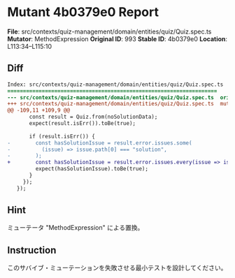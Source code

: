 # Mutant 4b0379e0 Report

**File**: src/contexts/quiz-management/domain/entities/quiz/Quiz.spec.ts
**Mutator**: MethodExpression
**Original ID**: 993
**Stable ID**: 4b0379e0
**Location**: L113:34–L115:10

## Diff

```diff
Index: src/contexts/quiz-management/domain/entities/quiz/Quiz.spec.ts
===================================================================
--- src/contexts/quiz-management/domain/entities/quiz/Quiz.spec.ts	original
+++ src/contexts/quiz-management/domain/entities/quiz/Quiz.spec.ts	mutated #993
@@ -109,11 +109,9 @@
       const result = Quiz.from(noSolutionData);
       expect(result.isErr()).toBe(true);
 
       if (result.isErr()) {
-        const hasSolutionIssue = result.error.issues.some(
-          (issue) => issue.path[0] === "solution",
-        );
+        const hasSolutionIssue = result.error.issues.every(issue => issue.path[0] === "solution");
         expect(hasSolutionIssue).toBe(true);
       }
     });
   });
```

## Hint

ミューテータ "MethodExpression" による置換。

## Instruction

このサバイブ・ミューテーションを失敗させる最小テストを設計してください。
